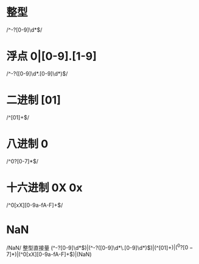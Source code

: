 # 整型
/^-?[0-9]\d*$/
# 浮点  0|[0-9].[1-9]
/^-?([0-9]\d*\.[0-9]\d*)$/
# 二进制 [01]
/^[01]+$/
# 八进制 0
/^0?[0-7]*$/
# 十六进制 0X 0x
/^0[xX][0-9a-fA-F]+$/
# NaN
/NaN/
整型直接量
(^-?[0-9]\d*$)|(^-?([0-9]\d*\.[0-9]\d*)$)|(^[01]+$)|(^0?[0-7]*$)|(^0[xX][0-9a-fA-F]+$)|(NaN)